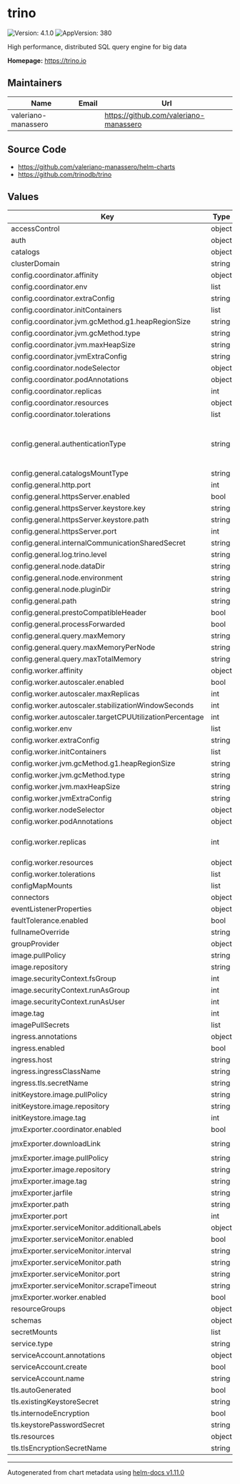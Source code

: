 # trino

![Version: 4.1.0](https://img.shields.io/badge/Version-4.1.0-informational?style=flat-square) ![AppVersion: 380](https://img.shields.io/badge/AppVersion-380-informational?style=flat-square)

High performance, distributed SQL query engine for big data

**Homepage:** <https://trino.io>

## Maintainers

| Name | Email | Url |
| ---- | ------ | --- |
| valeriano-manassero |  | <https://github.com/valeriano-manassero> |

## Source Code

* <https://github.com/valeriano-manassero/helm-charts>
* <https://github.com/trinodb/trino>

## Values

| Key | Type | Default | Description |
|-----|------|---------|-------------|
| accessControl | object | `{}` |  |
| auth | object | `{}` |  |
| catalogs | object | `{}` |  |
| clusterDomain | string | `"cluster.local"` |  |
| config.coordinator.affinity | object | `{}` |  |
| config.coordinator.env | list | `[]` |  |
| config.coordinator.extraConfig | string | `""` |  |
| config.coordinator.initContainers | list | `[]` |  |
| config.coordinator.jvm.gcMethod.g1.heapRegionSize | string | `"32M"` |  |
| config.coordinator.jvm.gcMethod.type | string | `"UseG1GC"` |  |
| config.coordinator.jvm.maxHeapSize | string | `"24G"` |  |
| config.coordinator.jvmExtraConfig | string | `""` |  |
| config.coordinator.nodeSelector | object | `{}` |  |
| config.coordinator.podAnnotations | object | `{}` |  |
| config.coordinator.replicas | int | `1` |  |
| config.coordinator.resources | object | `{}` |  |
| config.coordinator.tolerations | list | `[]` |  |
| config.general.authenticationType | string | `""` | Trino supports multiple authentication types: PASSWORD, CERTIFICATE, OAUTH2, JWT, KERBEROS For more info: https://trino.io/docs/current/security/authentication-types.html |
| config.general.catalogsMountType | string | `"secret"` |  |
| config.general.http.port | int | `8080` |  |
| config.general.httpsServer.enabled | bool | `false` |  |
| config.general.httpsServer.keystore.key | string | `""` |  |
| config.general.httpsServer.keystore.path | string | `"/usr/local/certs/clustercoord.pem"` |  |
| config.general.httpsServer.port | int | `8443` |  |
| config.general.internalCommunicationSharedSecret | string | `"some-secret"` |  |
| config.general.log.trino.level | string | `"INFO"` |  |
| config.general.node.dataDir | string | `"/data/trino"` |  |
| config.general.node.environment | string | `"production"` |  |
| config.general.node.pluginDir | string | `"/usr/lib/trino/plugin"` |  |
| config.general.path | string | `"/etc/trino"` |  |
| config.general.prestoCompatibleHeader | bool | `false` |  |
| config.general.processForwarded | bool | `false` |  |
| config.general.query.maxMemory | string | `"3GB"` |  |
| config.general.query.maxMemoryPerNode | string | `"1GB"` |  |
| config.general.query.maxTotalMemory | string | `"6GB"` |  |
| config.worker.affinity | object | `{}` |  |
| config.worker.autoscaler.enabled | bool | `false` |  |
| config.worker.autoscaler.maxReplicas | int | `5` |  |
| config.worker.autoscaler.stabilizationWindowSeconds | int | `300` |  |
| config.worker.autoscaler.targetCPUUtilizationPercentage | int | `50` |  |
| config.worker.env | list | `[]` |  |
| config.worker.extraConfig | string | `""` |  |
| config.worker.initContainers | list | `[]` |  |
| config.worker.jvm.gcMethod.g1.heapRegionSize | string | `"32M"` |  |
| config.worker.jvm.gcMethod.type | string | `"UseG1GC"` |  |
| config.worker.jvm.maxHeapSize | string | `"10G"` |  |
| config.worker.jvmExtraConfig | string | `""` |  |
| config.worker.nodeSelector | object | `{}` |  |
| config.worker.podAnnotations | object | `{}` |  |
| config.worker.replicas | int | `2` | Replica count when autoscaler is disabled. If autoscaler is enabled, it sets minimum number of replicas. |
| config.worker.resources | object | `{}` |  |
| config.worker.tolerations | list | `[]` |  |
| configMapMounts | list | `[]` |  |
| connectors | object | `{}` |  |
| eventListenerProperties | object | `{}` |  |
| faultTolerance.enabled | bool | `false` |  |
| fullnameOverride | string | `"trino"` |  |
| groupProvider | object | `{}` |  |
| image.pullPolicy | string | `"IfNotPresent"` |  |
| image.repository | string | `"trinodb/trino"` |  |
| image.securityContext.fsGroup | int | `1000` |  |
| image.securityContext.runAsGroup | int | `1000` |  |
| image.securityContext.runAsUser | int | `1000` |  |
| image.tag | int | `380` |  |
| imagePullSecrets | list | `[]` |  |
| ingress.annotations | object | `{}` |  |
| ingress.enabled | bool | `false` |  |
| ingress.host | string | `""` |  |
| ingress.ingressClassName | string | `nil` |  |
| ingress.tls.secretName | string | `""` |  |
| initKeystore.image.pullPolicy | string | `"IfNotPresent"` |  |
| initKeystore.image.repository | string | `"bitnami/java"` |  |
| initKeystore.image.tag | int | `17` |  |
| jmxExporter.coordinator.enabled | bool | `false` |  |
| jmxExporter.downloadLink | string | `"https://repo1.maven.org/maven2/io/prometheus/jmx/jmx_prometheus_javaagent/0.17.2/jmx_prometheus_javaagent-0.17.2.jar"` |  |
| jmxExporter.image.pullPolicy | string | `"IfNotPresent"` |  |
| jmxExporter.image.repository | string | `"curlimages/curl"` |  |
| jmxExporter.image.tag | string | `"7.87.0"` |  |
| jmxExporter.jarfile | string | `"jmx_prometheus_javaagent-0.17.2.jar"` |  |
| jmxExporter.path | string | `"/prometheus"` |  |
| jmxExporter.port | int | `9000` |  |
| jmxExporter.serviceMonitor.additionalLabels | object | `{}` |  |
| jmxExporter.serviceMonitor.enabled | bool | `true` |  |
| jmxExporter.serviceMonitor.interval | string | `"1m"` |  |
| jmxExporter.serviceMonitor.path | string | `"/metrics"` |  |
| jmxExporter.serviceMonitor.port | string | `"jmx-exporter"` |  |
| jmxExporter.serviceMonitor.scrapeTimeout | string | `"10s"` |  |
| jmxExporter.worker.enabled | bool | `false` |  |
| resourceGroups | object | `{}` |  |
| schemas | object | `{}` |  |
| secretMounts | list | `[]` |  |
| service.type | string | `"ClusterIP"` |  |
| serviceAccount.annotations | object | `{}` |  |
| serviceAccount.create | bool | `true` |  |
| serviceAccount.name | string | `""` |  |
| tls.autoGenerated | bool | `false` |  |
| tls.existingKeystoreSecret | string | `""` |  |
| tls.internodeEncryption | bool | `false` |  |
| tls.keystorePasswordSecret | string | `""` |  |
| tls.resources | object | `{}` |  |
| tls.tlsEncryptionSecretName | string | `""` |  |

----------------------------------------------
Autogenerated from chart metadata using [helm-docs v1.11.0](https://github.com/norwoodj/helm-docs/releases/v1.11.0)
